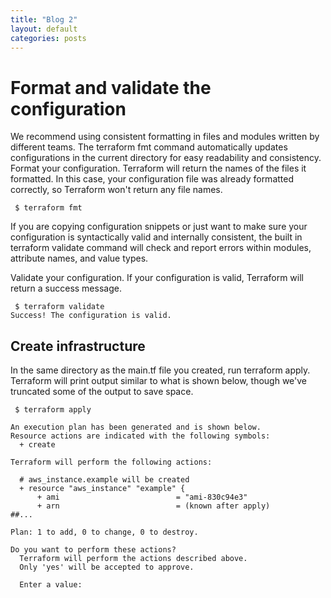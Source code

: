 ```yaml
---
title: "Blog 2"
layout: default
categories: posts
---
```

<h1> Format and validate the configuration </h1>
<p> We recommend using consistent formatting in files and modules written by different teams. The terraform fmt command automatically updates configurations in the current directory for easy readability and consistency. Format your configuration. Terraform will return the names of the files it formatted. In this case, your configuration file was already formatted correctly, so Terraform won't return any file names. </p>
<pre><code> $ terraform fmt </code></pre>

<p> If you are copying configuration snippets or just want to make sure your configuration is syntactically valid and internally consistent, the built in terraform validate command will check and report errors within modules, attribute names, and value types. </p>

<p> Validate your configuration. If your configuration is valid, Terraform will return a success message. </p>

<pre><code> $ terraform validate
Success! The configuration is valid. </pre></code>

<h2> Create infrastructure </h2>
<p> In the same directory as the main.tf file you created, run terraform apply. Terraform will print output similar to what is shown below, though we've truncated some of the output to save space. </p>

<pre><code> $ terraform apply

An execution plan has been generated and is shown below.
Resource actions are indicated with the following symbols:
  + create

Terraform will perform the following actions:

  # aws_instance.example will be created
  + resource "aws_instance" "example" {
      + ami                          = "ami-830c94e3"
      + arn                          = (known after apply)
##...

Plan: 1 to add, 0 to change, 0 to destroy.

Do you want to perform these actions?
  Terraform will perform the actions described above.
  Only 'yes' will be accepted to approve.

  Enter a value:
  </code></pre>
